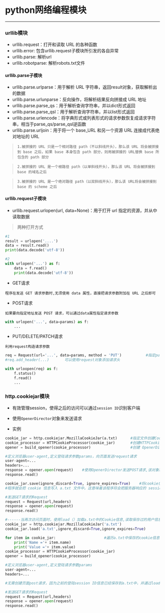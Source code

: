 # python网络编程模块
___
### urllib模块

* urllib.request：打开和读取 URL 的各种函数
* urllib.error: 包含urllib.request子模块所引发的各自异常
* urllib.parse: 解析url
* urllib.robotparse: 解析robots.txt文件

#### urllib.parse子模块

* urllib.parse.urlparse：用于解析 URL 字符串，返回result对象，获取解析出的数据
* urllib.parse.urlunparse：反向操作，将解析结果反向拼接成 URL 地址
* urllib.parse.parse_qs：用于解析查询字符串，并以dict形式返回
* urllib.parse.parse_qsl：用于解析查询字符串，并以list形式返回
* urllib.parse.urlencode：将字典形式或列表形式的请求参数恢复成请求字符串，相当于parse_qs/parse_qsl逆函数
* urllib.parse.urljoin：用于将一个 base_URL 和另一个资源 URL 连接成代表绝对地址的 URL

>`1.被拼接的 URL 只是一个相对路径 path（不以斜线开头），那么该 URL 将会被拼接到 base 之后，如果 base 本身包含 path 部分，则用被拼接的 URL替换 base 所包含的 path 部分`

>`2.被拼接的 URL 是一个根路径 path（以单斜线开头），那么该 URL 将会被拼接到 base 的域名之后`

>`3.被拼接的 URL 是一个绝对路径 path（以双斜线开头），那么该 URL将会被拼接到 base 的 scheme 之后`

#### urllib.request子模块

* urllib.request.urlopen(url, data=None)：用于打开 url 指定的资源，并从中读取数据
> 两种打开方式 
```python
#1
result = urlopen('....')
data = result.read()
print(data.decode('utf-8'))

#2
with urlopen('...') as f:
    data = f.read()
    print(data.decode('utf-8'))    
```

* GET请求

`程序在发送 GET 请求参数时,无须使用 data 属性，直接把请求参数附加在 URL 之后即可`

* POST请求

`如果要向指定地址发送 POST 请求，可以通过data属性指定请求参数`
```python
with urlopen('...', data=params) as f:
    ...
```
* PUT/DELETE/PATCH请求

`利用request构造请求参数`

```python
req = Request(url='...', data=params, method = 'PUT')           #指定put方法
#req.add_header(...)       可以使用request对象添加请求头

with urloopen(req) as f:
    f.status()
    f.read()
    ...
```
### http.cookiejar模块

* 有效管理session，使得之后的访问可以通过`session ID`识别客户端

* 使用`OpenerDirector`对象来发送请求

* 实例

```python
cookie_jar = http.cookiejar.MozillaCookieJar(a.txt)      #指定文件创建CookieJar对象，对象将可以把cookie保存在文件中
cookie_processor = HTTPCookieProcessor(cookie_jar)       #创建HTTPCookieProcessor对象,该对象负责调用 CookieJar 来管理 cookie
opener = build_opener(cookie_processor)                  #创建 OpenerDirector 对象

#定义浏览器user-agent,定义登陆请求参数params，向页面发送request请求
user-agent=...
headers=...
response = opener.open(request)    #使用OpenerDirector发送POST请求,该对象将会通过HTTPCookieProcessor调用CookieJar来管理cookie
response.read()

cookie_jar.save(ignore_discard=True, ignore_expires=True)    #将cookie信息写入磁盘文件
#程序就会把 cookie 信息写入 a.txt 文件中。这意味着该程序将会把服务器响应的 session id 等 cookie 持久化保存在 a.txt 文件中，后面程序可以读取该 cookie文件信息，这样程序就可以模拟前面登录过的客户端，从而直接访问被保护页面了

#发送GET请求的Request
request = Request(url,headers)
response = opener.open(request)
response.read()

#------当再次访问页面时，使用load（）加载a.txt中的Cookie信息,读取保存过的用户信息---------
cookie_jar = http.cookiejar.MozillaCookieJar('a.txt')
cookie_jar.load('a.txt',ignore_discard=True,ignore_expires=True)

for item in cookie_jar:                      #遍历a.txt中保存的cookie信息
    print('Name ='+ item.name)
    print('Value ='+ item.value)
cookie_processor = HTTPCookieProcessor(cookie_jar) 
opener = build_opener(cookie_processor) 

#定义浏览器user-agent,定义登陆请求参数params
user-agent=...
headers=...

#无需创建页面post请求，因为之前的登陆session ID信息已经保存到a.txt中，并通过load完成读取，服务器通过session ID认定两次登陆是同一客户端

#发送GET请求的Request
request = Request(url,headers)
response = opener.open(request)
response.read()
```

